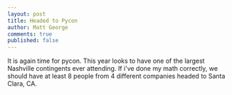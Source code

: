 ```yaml
---
layout: post
title: Headed to Pycon
author: Matt George
comments: true
published: false
---
```


It is again time for pycon. This year looks to have one of the largest Nashville contingents ever attending. If i've done my math correctly, we should have at least 8 people from 4 different companies headed to Santa Clara, CA.